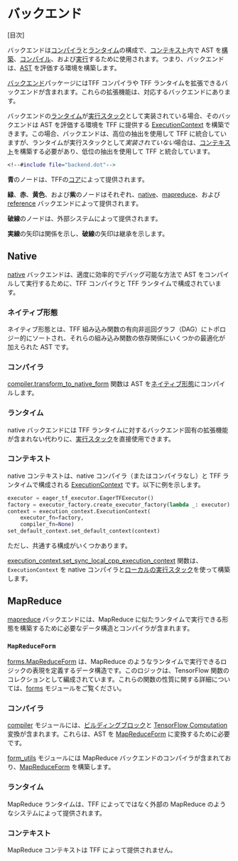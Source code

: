# バックエンド

[目次]

バックエンドは[コンパイラ](compilation.md#compiler)と[ランタイム](execution.md#runtime)の構成で、[コンテキスト](context.md#context)内で AST を[構築](tracing.md)、[コンパイル](compilation.md)、および[実行](execution.md)するために使用されます。つまり、バックエンドは、[AST](compilation.md#ast) を評価する環境を構築します。

[バックエンド](https://github.com/tensorflow/federated/blob/main/tensorflow_federated/python/core/backends)パッケージにはTFF コンパイラや TFF ランタイムを拡張できるバックエンドが含まれます。これらの拡張機能は、対応するバックエンドにあります。

バックエンドの[ランタイム](execution.md#runtime)が[実行スタック](execution.md#execution-stack)として実装されている場合、そのバックエンドは AST を評価する環境を TFF に提供する [ExecutionContext](context.md#executioncontext) を構築できます。この場合、バックエンドは、高位の抽出を使用して TFF に統合していますが、ランタイムが実行スタックとして*実装されていない*場合は、[コンテキスト](context.md#context)を構築する必要があり、低位の抽出を使用して TFF と統合しています。

```dot
<!--#include file="backend.dot"-->
```

**青**のノードは、TFFの[コア](https://github.com/tensorflow/federated/blob/main/tensorflow_federated/python/core)によって提供されます。

**緑**、**赤**、**黄色**、および**紫**のノードはそれぞれ、[native](#native)、[mapreduce](#mapreduce)、および [reference](#reference) バックエンドによって提供されます。

**破線**のノードは、外部システムによって提供されます。

**実線**の矢印は関係を示し、**破線**の矢印は継承を示します。

## Native

[native](https://github.com/tensorflow/federated/blob/main/tensorflow_federated/python/core/backends/native) バックエンドは、適度に効率的でデバッグ可能な方法で AST をコンパイルして実行するために、TFF コンパイラと TFF ランタイムで構成されています。

### ネイティブ形態

ネイティブ形態とは、TFF 組み込み関数の有向非巡回グラフ（DAG）にトポロジー的にソートされ、それらの組み込み関数の依存関係にいくつかの最適化が加えられた AST です。

### コンパイラ

[compiler.transform_to_native_form](https://github.com/tensorflow/federated/blob/main/tensorflow_federated/python/core/backends/native/compiler.py) 関数は AST を[ネイティブ形態](#native-form)にコンパイルします。

### ランタイム

native バックエンドには TFF ランタイムに対するバックエンド固有の拡張機能が含まれない代わりに、[実行スタック](execution.md#execution-stack)を直接使用できます。

### コンテキスト

native コンテキストは、native コンパイラ（またはコンパイラなし）と TFF ランタイムで構成される [ExecutionContext](context.md#executioncontext) です。以下に例を示します。

```python
executor = eager_tf_executor.EagerTFExecutor()
factory = executor_factory.create_executor_factory(lambda _: executor)
context = execution_context.ExecutionContext(
    executor_fn=factory,
    compiler_fn=None)
set_default_context.set_default_context(context)
```

ただし、共通する構成がいくつかあります。

[execution_context.set_sync_local_cpp_execution_context](https://github.com/tensorflow/federated/blob/main/tensorflow_federated/python/core/backends/native/execution_context.py) 関数は、`ExecutionContext` を native コンパイラと[ローカルの実行スタック](execution.md#local-execution-stack)を使って構築します。

## MapReduce

[mapreduce](https://github.com/tensorflow/federated/blob/main/tensorflow_federated/python/core/backends/mapreduce) バックエンドには、MapReduce に似たランタイムで実行できる形態を構築するために必要なデータ構造とコンパイラが含まれます。

### `MapReduceForm`

[forms.MapReduceForm](https://github.com/tensorflow/federated/blob/main/tensorflow_federated/python/core/backends/mapreduce/forms.py) は、MapReduce のようなランタイムで実行できるロジックの表現を定義するデータ構造です。このロジックは、TensorFlow 関数のコレクションとして編成されています。これらの関数の性質に関する詳細については、[forms](https://github.com/tensorflow/federated/blob/main/tensorflow_federated/python/core/backends/mapreduce/forms.py) モジュールをご覧ください。

### コンパイラ

[compiler](https://github.com/tensorflow/federated/blob/main/tensorflow_federated/python/core/backends/mapreduce/compiler.py) モジュールには、[ビルディングブロック](compilation.md#building-block)と [TensorFlow Computation](compilation.md#tensorflow-computation) 変換が含まれます。これらは、AST を [MapReduceForm](#canonicalform) に変換するために必要です。

[form_utils](https://github.com/tensorflow/federated/blob/main/tensorflow_federated/python/core/backends/mapreduce/form_utils.py) モジュールには MapReduce バックエンドのコンパイラが含まれており、[MapReduceForm](#canonicalform) を構築します。

### ランタイム

MapReduce ランタイムは、TFF によってではなく外部の MapReduce のようなシステムによって提供されます。

### コンテキスト

MapReduce コンテキストは TFF によって提供されません。
